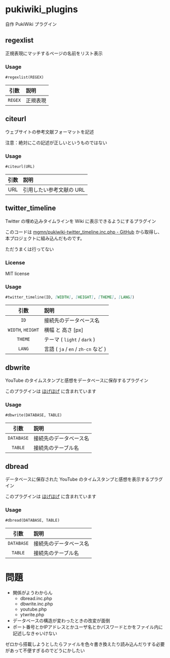 # pukiwiki_plugins
自作 PukiWiki プラグイン

## regexlist
正規表現にマッチするページの名前をリスト表示

### Usage
``` md
#regexlist(REGEX)
```

|引数|説明
|:---:|:---
| `REGEX` | 正規表現

## citeurl
ウェブサイトの参考文献フォーマットを記述

注意：絶対にこの記述が正しいというものではない

### Usage
``` md
#citeurl(URL)
```

|引数|説明
|:---:|:---
|URL|引用したい参考文献の URL

## twitter_timeline
Twitter の埋め込みタイムラインを Wiki に表示できるようにするプラグイン

このコードは [mgmn/pukiwiki-twitter_timeline.inc.php - GitHub](https://github.com/mgmn/pukiwiki-twitter_timeline.inc.php) から取得し、本プロジェクトに組み込んだものです。

ただうまくは行ってない

### License

MIT license

### Usage
``` md
#twitter_timeline(ID, [WIDTH], [HEIGHT], [THEME], [LANG])
```

|引数|説明
|:---:|:---
| `ID` | 接続先のデータベース名
| `WIDTH`, `HEIGHT` | 横幅 と 高さ [px]
| `THEME` | テーマ ( `light` / `dark` )
| `LANG` | 言語 ( `ja` / `en` / `zh-cn` など )

## dbwrite
YouTube のタイムスタンプと感想をデータベースに保存するプラグイン

このプラグインは [ほげほげ](https://github.com/yazawakenichi/hoge) に含まれています

### Usage

``` md
#dbwrite(DATABASE, TABLE)
```

|引数|説明
|:---:|:---
| `DATABASE` | 接続先のデータベース名
| `TABLE` | 接続先のテーブル名

## dbread
データベースに保存された YouTube のタイムスタンプと感想を表示するプラグイン

このプラグインは [ほげほげ](https://github.com/yazawakenichi/hoge) に含まれています

### Usage
``` md
#dbread(DATABASE, TABLE)
```

|引数|説明
|:---:|:---
| `DATABASE` | 接続先のデータベース名
| `TABLE` | 接続先のテーブル名

# 問題
- 関係がようわからん
    - dbread.inc.php
    - dbwrite.inc.php
    - youtube.php
    - ytwrite.php
- データベースの構造が変わったときの改変が面倒
- ポート番号とかIPアドレスとかユーザ名とかパスワードとかをファイル内に記述しなきゃいけない

ゼロから搭載しようとしたらファイルを色々書き換えたり読み込んだりする必要があって不便すぎるのでどうにかしたい

